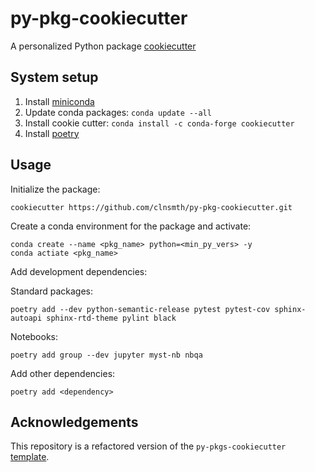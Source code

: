 # py-pkg-cookiecutter

A personalized Python package [cookiecutter](https://cookiecutter.readthedocs.io/en/latest/)

## System setup

1. Install [miniconda](https://docs.conda.io/en/latest/miniconda.html)
2. Update conda packages: `conda update --all`
3. Install cookie cutter: `conda install -c conda-forge cookiecutter`
4. Install [poetry](https://python-poetry.org/docs/master/#installing-with-the-official-installer)

## Usage

Initialize the package:
```
cookiecutter https://github.com/clnsmth/py-pkg-cookiecutter.git
```

Create a conda environment for the package and activate:
```
conda create --name <pkg_name> python=<min_py_vers> -y
conda actiate <pkg_name>
```

Add development dependencies:

Standard packages:
```
poetry add --dev python-semantic-release pytest pytest-cov sphinx-autoapi sphinx-rtd-theme pylint black
```

Notebooks:
```
poetry add group --dev jupyter myst-nb nbqa
```

Add other dependencies:
```
poetry add <dependency>
```

## Acknowledgements

This repository is a refactored version of the `py-pkgs-cookiecutter` [template](https://github.com/py-pkgs/py-pkgs-cookiecutter).
